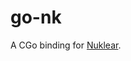 # go-nk

A CGo binding for [Nuklear][nuklear].

[nuklear]: https://github.com/Immediate-Mode-UI/Nuklear
